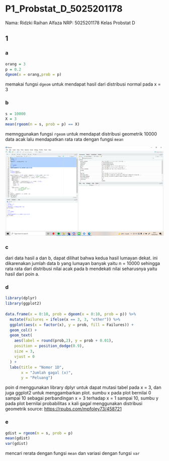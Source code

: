 # P1_Probstat_D_5025201178
Nama: Ridzki Raihan Alfaza
NRP: 5025201178
Kelas Probstat D
## 1
### a
``` r
orang = 3
p = 0.2
dgeom(x = orang,prob = p)
```
memakai fungsi `dgeom` untuk mendapat hasil dari distribusi normal pada x = 3

### b
``` r
s = 10000
X = 3
mean(rgeom(n = s, prob = p) == X)
```
memnggunakan fungsi `rgeom` untuk mendapat distribusi geometrik 10000 data acak lalu mendapatkan rata rata dengan fungsi `mean`

<img src = "sc/1/ab.png">

### c
dari data hasil a dan b, dapat dilihat bahwa kedua hasil lumayan dekat. ini dikarenakan jumlah data b yang lumayan banyak yaitu n = 10000 sehingga rata rata dari distribusi nilai acak pada b mendekati nilai seharusnya yaitu hasil dari poin a.

### d
``` r
library(dplyr)
library(ggplot2)

data.frame(x = 0:10, prob = dgeom(x = 0:10, prob = p)) %>%
  mutate(Failures = ifelse(x == 3, 3, "other")) %>%
  ggplot(aes(x = factor(x), y = prob, fill = Failures)) +
  geom_col() +
  geom_text(
    aes(label = round(prob,2), y = prob + 0.01),
    position = position_dodge(0.9),
    size = 3,
    vjust = 0
  ) +
  labs(title = "Nomor 1D",
       x = "Jumlah gagal (x)",
       y = "Peluang") 
```
poin d menggunakan library dplyr untuk dapat mutasi tabel pada x = 3, dan juga ggplot2 untuk menggambarkan plot. sumbu x pada plot bernilai 0 sampai 10 sebagai perbandingan x = 3 terhadap x = 1 sampai 10, sumbu y pada plot bernilai probabilitas x kali gagal menggunakan distribusi geometrik
source: https://rpubs.com/mpfoley73/458721
### e
``` r
gdist = rgeom(n = s, prob = p)
mean(gdist)
var(gdist)
```
mencari rerata dengan fungsi `mean` dan variasi dengan fungsi `var`
  